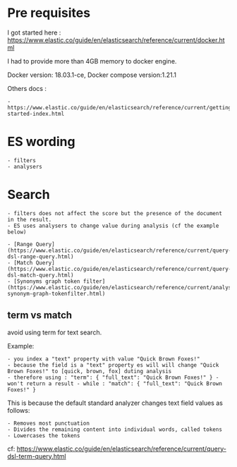 <!-- prettier-ignore-start -->

# Pre requisites

I got started here : https://www.elastic.co/guide/en/elasticsearch/reference/current/docker.html

I had to provide more than 4GB memory to docker engine.

Docker version: 18.03.1-ce,
Docker compose version:1.21.1

Others docs :

    - https://www.elastic.co/guide/en/elasticsearch/reference/current/getting-started-index.html

# ES wording

    - filters
    - analysers

# Search

    - filters does not affect the score but the presence of the document in the result.
    - ES uses analysers to change value during analysis (cf the example below)

    - [Range Query](https://www.elastic.co/guide/en/elasticsearch/reference/current/query-dsl-range-query.html)
    - [Match Query](https://www.elastic.co/guide/en/elasticsearch/reference/current/query-dsl-match-query.html)
    - [Synonyms graph token filter](https://www.elastic.co/guide/en/elasticsearch/reference/current/analysis-synonym-graph-tokenfilter.html)

## term vs match

avoid using term for text search.

Example:

    - you index a "text" property with value "Quick Brown Foxes!"
    - because the field is a "text" property es will will change "Quick Brown Foxes!" to [quick, brown, fox] duting analysis
    - therefore using : "term": { "full_text": "Quick Brown Foxes!" } - won't return a result - while : "match": { "full_text": "Quick Brown Foxes!" }

This is because the default standard analyzer changes text field values as follows:

    - Removes most punctuation
    - Divides the remaining content into individual words, called tokens
    - Lowercases the tokens

cf: https://www.elastic.co/guide/en/elasticsearch/reference/current/query-dsl-term-query.html
